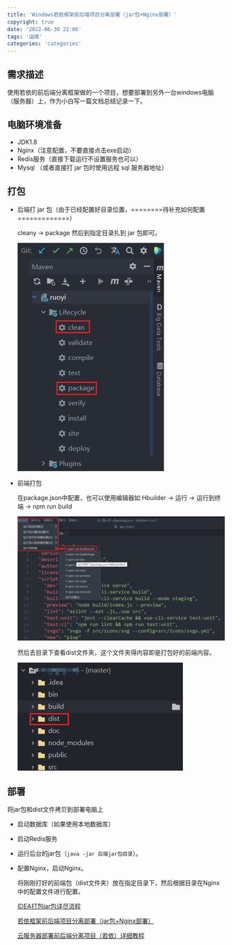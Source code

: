 ```yaml
---
title: 'Windows若依框架前后端项目分离部署（jar包+Nginx部署）'
copyright: true
date: '2022-06-30 22:06'
tags: '运维'
categories: 'categories'
---
```


## 需求描述

使用若依的前后端分离框架做的一个项目，想要部署到另外一台windows电脑（服务器）上，作为小白写一篇文档总结记录一下。

## 电脑环境准备

- JDK1.8 
- Nginx（注意配置，不要直接点击exe启动）
- Redis服务（直接下载运行不设置服务也可以）
- Mysql （或者直接打 jar 包时使用远程 sql 服务器地址）

## 打包

- 后端打 jar 包（由于已经配置好目录位置，========待补充如何配置=============）
  
  cleany -> package 然后到指定目录扎到 jar 包即可。

  ![](Windows若依框架前后端项目分离部署（jar包+Nginx部署）/2291368-20220630212505473-523791158.png)

- 前端打包

  在package.json中配置，也可以使用编辑器如 Hbuilder -> 运行 -> 运行到终端 -> npm run build 

  ![](Windows若依框架前后端项目分离部署（jar包+Nginx部署）/2291368-20220630213440738-1103491974.png)

  然后去目录下查看dist文件夹，这个文件夹得内容即是打包好的前端内容。

  ![](Windows若依框架前后端项目分离部署（jar包+Nginx部署）/2291368-20220630214014835-585689483.png)

## 部署

将jar包和dist文件拷贝到部署电脑上

- 启动数据库（如果使用本地数据库）

- 启动Redis服务

- 运行后台的jar包（`java -jar 后端jar包目录`）。

- 配置Nginx，启动Nginx。

  将刚刚打好的前端包（dist文件夹）放在指定目录下，然后根据目录在Nginx中的配置文件进行配置。


  [IDEA打包jar包详尽流程](https://blog.csdn.net/wwzmvp/article/details/121193609?spm=1001.2101.3001.6650.3&utm_medium=distribute.pc_relevant.none-task-blog-2%7Edefault%7ECTRLIST%7Edefault-3-121193609-blog-124827963.pc_relevant_default&depth_1-utm_source=distribute.pc_relevant.none-task-blog-2%7Edefault%7ECTRLIST%7Edefault-3-121193609-blog-124827963.pc_relevant_default&utm_relevant_index=6)

  [若依框架前后端项目分离部署（jar包+Nginx部署）](https://blog.csdn.net/HJS1453100406/article/details/117469217)

  [云服务器部署前后端分离项目（若依）详细教程](https://blog.csdn.net/m0_60028455/article/details/124706441?utm_medium=distribute.pc_relevant.none-task-blog-2~default~baidujs_baidulandingword~default-0-124706441-blog-117728822.pc_relevant_aa&spm=1001.2101.3001.4242.1&utm_relevant_index=2)
